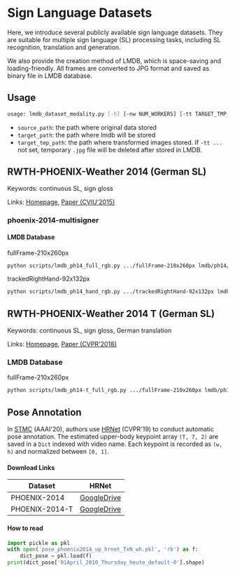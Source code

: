 # Sign Language Datasets

Here, we introduce several publicly available sign language datasets. They are suitable for multiple sign language (SL) processing tasks, including SL recognition, translation and generation.

We also provide the creation method of LMDB, which is space-saving and loading-friendly. All frames are converted to JPG format and saved as binary file in LMDB database.

## Usage

```bash
usage: lmdb_dataset_modality.py [-h] [-nw NUM_WORKERS] [-tt TARGET_TMP_PATH] source_path target_path
```

- `source_path`: the path where original data stored
- `target_path`: the path where lmdb will be stored
- `target_tmp_path`: the path where transformed images stored. If `-tt ...` not set, temporary `.jpg` file will be deleted after stored in LMDB.

## RWTH-PHOENIX-Weather 2014 (German SL)

Keywords: continuous SL, sign gloss

Links: [Homepage](https://www-i6.informatik.rwth-aachen.de/~koller/RWTH-PHOENIX/), [Paper (CVIU'2015)](https://www-i6.informatik.rwth-aachen.de/publications/download/996/Koller-CVIU-2015.pdf)

### phoenix-2014-multisigner

#### LMDB Database

  fullFrame-210x260px

``` bash
python scripts/lmdb_ph14_full_rgb.py .../fullFrame-210x260px lmdb/ph14/full_rgb_224 -nw 4
```

trackedRightHand-92x132px

``` bash
python scripts/lmdb_ph14_hand_rgb.py .../trackedRightHand-92x132px lmdb/ph14/hand_rgb_112 -nw 4
```

## RWTH-PHOENIX-Weather 2014 T (German SL)

Keywords: continuous SL, sign gloss, German translation

Links: [Homepage](https://www-i6.informatik.rwth-aachen.de/~koller/RWTH-PHOENIX-2014-T/), [Paper (CVPR'2018)](http://openaccess.thecvf.com/content_cvpr_2018/papers/Camgoz_Neural_Sign_Language_CVPR_2018_paper.pdf)

### LMDB Database

fullFrame-210x260px

``` bash
python scripts/lmdb_ph14-t_full_rgb.py .../fullFrame-210x260px lmdb/ph14T/full_rgb_224 -nw 4
```

## Pose Annotation

In [STMC](https://arxiv.org/abs/2002.03187) (AAAI'20), authors use [HRNet](https://github.com/stefanopini/simple-HRNet) (CVPR'19) to conduct automatic pose annotation.
The estimated upper-body keypoint array `(T, 7, 2)` are saved in a `Dict` indexed with video name.
Each keypoint is recorded as `(w, h)` and normalized between `[0, 1]`.

#### Download Links

|Dataset | HRNet|
|--|--|
|PHOENIX-2014 |[GoogleDrive](https://drive.google.com/file/d/1_c0L8IW0PYZ1MWsKZ8sOsXDJ4lv40z5Z/view?usp=sharing) |
|PHOENIX-2014-T |[GoogleDrive](https://drive.google.com/file/d/1k1EVdtW989etPKKEiR5Bua7ksCC5Xe-L/view?usp=sharing) |

#### How to read

``` python
import pickle as pkl
with open('pose_phoenix2014_up_hrnet_TxN_wh.pkl', 'rb') as f:
    dict_pose = pkl.load(f)
print(dict_pose['01April_2010_Thursday_heute_default-0'].shape)
```
